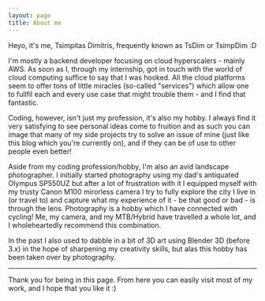 ```yaml
---
layout: page
title: About me
---
```


Heyo, it's me, Tsimpitas Dimitris, frequently known as TsDim or TsimpDim :D  

I'm mostly a backend developer focusing on cloud hyperscalers - mainly AWS. As soon as I, through my internship, got in touch with the world of cloud computing suffice to say that I was hooked. All the cloud platforms seem to offer tons of little miracles (so-called "services") which allow one to fullfil each and every use case that might trouble them - and I find that fantastic.  

Coding, however, isn't just my profession, it's also my hobby. I always find it very satisfying to see personal ideas come to fruition and as such you can image that many of my side projects try to solve an issue of mine (just like this blog which you're currently on), and if they can be of use to other people even better!

Aside from my coding profession/hobby, I'm also an avid landscape photographer. I initially started photography using my dad's antiquated Olympus SP550UZ but after a lot of frustration with it I equipped myself with my trusty Canon M100 mirorless camera I try to fully explore the city I live in (or travel to) and capture what my experience of it - be that good or bad - is through the lens. Photography is a hobby which I have connected with cycling! Me, my camera, and my MTB/Hybrid have travelled a whole lot, and I wholeheartedly recommend this combination.  

In the past I also used to dabble in a bit of 3D art using Blender 3D (before 3.x) in the hope of sharpening my creativity skills, but alas this hobby has been taken over by photography. 

---

Thank you for being in this page. From here you can easily visit most of my work, and I hope that you like it :)
